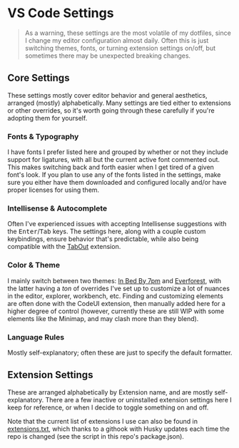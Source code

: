 <!-- TODO: Add keybindings for easier editor/terminal switching + better keyboard navigation -->

# VS Code Settings

> As a warning, these settings are the most volatile of my dotfiles, since I change my editor configuration almost daily. Often this is just switching themes, fonts, or turning extension settings on/off, but sometimes there may be unexpected breaking changes.

## Core Settings

These settings mostly cover editor behavior and general aesthetics, arranged (mostly) alphabetically. Many settings are tied either to extensions or other overrides, so it's worth going through these carefully if you're adopting them for yourself.

### Fonts & Typography

I have fonts I prefer listed here and grouped by whether or not they include support for ligatures, with all but the current active font commented out. This makes switching back and forth easier when I get tired of a given font's look. If you plan to use any of the fonts listed in the settings, make sure you either have them downloaded and configured locally and/or have proper licenses for using them.

### Intellisense & Autocomplete

Often I've experienced issues with accepting Intellisense suggestions with the <kbd>Enter</kbd>/<kbd>Tab</kbd> keys. The settings here, along with a couple custom keybindings, ensure behavior that's predictable, while also being compatible with the [TabOut](https://marketplace.visualstudio.com/items?itemName=albert.TabOut) extension.

### Color & Theme

I mainly switch between two themes: [In Bed By 7pm](https://marketplace.visualstudio.com/items?itemName=sdras.inbedby7pm) and [Everforest](https://marketplace.visualstudio.com/items?itemName=sainnhe.everforest), with the latter having a _ton_ of overrides I've set up to customize a lot of nuances in the editor, explorer, workbench, etc. Finding and customizing elements are often done with the CodeUI extension, then manually added here for a higher degree of control (however, currently these are still WIP with some elements like the Minimap, and may clash more than they blend).

### Language Rules

Mostly self-explanatory; often these are just to specify the default formatter.

## Extension Settings

These are arranged alphabetically by Extension name, and are mostly self-explanatory. There are a few inactive or uninstalled extension settings here I keep for reference, or when I decide to toggle something on and off.

Note that the current list of extensions I use can also be found in [extensions.txt](extensions.txt), which thanks to a githook with Husky updates each time the repo is changed (see the script in this repo's package.json).

